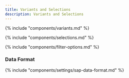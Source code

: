 ```yaml
---
title: Variants and Selections
description: Variants and Selections
---
```


{% include "components/variants.md" %}

{% include "components/selections.md" %}


{% include "components/filter-options.md" %}


### Data Format

{% include "components/settings/sap-data-format.md"  %}
